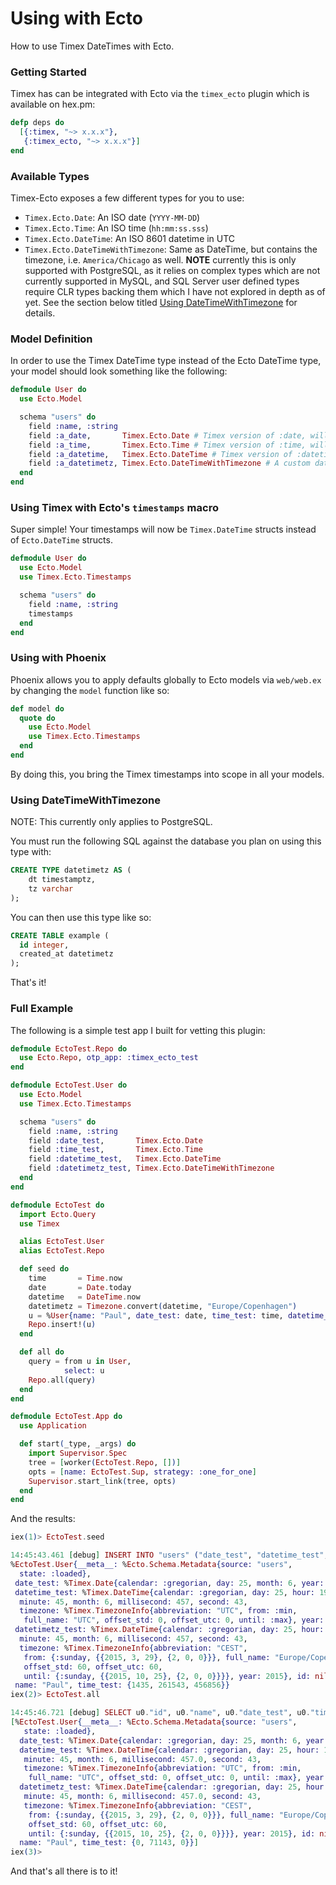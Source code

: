 # Using with Ecto

How to use Timex DateTimes with Ecto.

### Getting Started

Timex has can be integrated with Ecto via the `timex_ecto` plugin which is available on hex.pm:

```elixir
defp deps do
  [{:timex, "~> x.x.x"},
   {:timex_ecto, "~> x.x.x"}]
end
```

### Available Types

Timex-Ecto exposes a few different types for you to use:

- `Timex.Ecto.Date`: An ISO date (`YYYY-MM-DD`)
- `Timex.Ecto.Time`: An ISO time (`hh:mm:ss.sss`)
- `Timex.Ecto.DateTime`: An ISO 8601 datetime in UTC
- `Timex.Ecto.DateTimeWithTimezone`: Same as DateTime, but contains the timezone, i.e. `America/Chicago` as well. **NOTE** currently this is only supported with PostgreSQL, as it relies on complex types which are not currently supported in MySQL, and SQL Server user defined types require CLR types backing them which I have not explored in depth as of yet. See the section below titled [Using DateTimeWithTimezone](doc:using-with-ecto#section-using-datetimewithtimezone) for details.

### Model Definition

In order to use the Timex DateTime type instead of the Ecto DateTime type, your model should look something like the following:

```elixir
defmodule User do
  use Ecto.Model

  schema "users" do
    field :name, :string
    field :a_date,       Timex.Ecto.Date # Timex version of :date, will reify as a Timex.Date
    field :a_time,       Timex.Ecto.Time # Timex version of :time, will reify as a Timex.DateTime
    field :a_datetime,   Timex.Ecto.DateTime # Timex version of :datetime, will reify as a Timex.DateTime
    field :a_datetimetz, Timex.Ecto.DateTimeWithTimezone # A custom datatype (:datetimetz) implemented by Timex, will reify as a Timex.DateTime
  end
end
```

### Using Timex with Ecto's `timestamps` macro

Super simple! Your timestamps will now be `Timex.DateTime` structs instead of `Ecto.DateTime` structs.

```elixir
defmodule User do
  use Ecto.Model
  use Timex.Ecto.Timestamps

  schema "users" do
    field :name, :string
    timestamps
  end
end
```

### Using with Phoenix

Phoenix allows you to apply defaults globally to Ecto models via `web/web.ex` by changing the `model` function like so:

```elixir
def model do
  quote do
    use Ecto.Model
    use Timex.Ecto.Timestamps
  end
end
```

By doing this, you bring the Timex timestamps into scope in all your models.

### Using DateTimeWithTimezone

NOTE: This currently only applies to PostgreSQL.

You must run the following SQL against the database you plan on using this type with:

```sql
CREATE TYPE datetimetz AS (
    dt timestamptz,
    tz varchar
);
```

You can then use this type like so:

```sql
CREATE TABLE example (
  id integer,
  created_at datetimetz
);
```

That's it!

### Full Example

The following is a simple test app I built for vetting this plugin:

```elixir
defmodule EctoTest.Repo do
  use Ecto.Repo, otp_app: :timex_ecto_test
end

defmodule EctoTest.User do
  use Ecto.Model
  use Timex.Ecto.Timestamps

  schema "users" do
    field :name, :string
    field :date_test,       Timex.Ecto.Date
    field :time_test,       Timex.Ecto.Time
    field :datetime_test,   Timex.Ecto.DateTime
    field :datetimetz_test, Timex.Ecto.DateTimeWithTimezone
  end
end

defmodule EctoTest do
  import Ecto.Query
  use Timex

  alias EctoTest.User
  alias EctoTest.Repo

  def seed do
    time       = Time.now
    date       = Date.today
    datetime   = DateTime.now
    datetimetz = Timezone.convert(datetime, "Europe/Copenhagen")
    u = %User{name: "Paul", date_test: date, time_test: time, datetime_test: datetime, datetimetz_test: datetimetz}
    Repo.insert!(u)
  end

  def all do
    query = from u in User,
            select: u
    Repo.all(query)
  end
end

defmodule EctoTest.App do
  use Application

  def start(_type, _args) do
    import Supervisor.Spec
    tree = [worker(EctoTest.Repo, [])]
    opts = [name: EctoTest.Sup, strategy: :one_for_one]
    Supervisor.start_link(tree, opts)
  end
end
```

And the results:

```elixir
iex(1)> EctoTest.seed

14:45:43.461 [debug] INSERT INTO "users" ("date_test", "datetime_test", "datetimetz_test", "name", "time_test") VALUES ($1, $2, $3, $4, $5) RETURNING "id" [{2015, 6, 25}, {{2015, 6, 25}, {19, 45, 43, 457000}}, {{{2015, 6, 25}, {21, 45, 43, 457000}}, "Europe/Copenhagen"}, "Paul", {19, 45, 43, 457000}] OK query=3.9ms
%EctoTest.User{__meta__: %Ecto.Schema.Metadata{source: "users",
  state: :loaded},
 date_test: %Timex.Date{calendar: :gregorian, day: 25, month: 6, year: 2015},
 datetime_test: %Timex.DateTime{calendar: :gregorian, day: 25, hour: 19,
  minute: 45, month: 6, millisecond: 457, second: 43,
  timezone: %Timex.TimezoneInfo{abbreviation: "UTC", from: :min,
   full_name: "UTC", offset_std: 0, offset_utc: 0, until: :max}, year: 2015},
 datetimetz_test: %Timex.DateTime{calendar: :gregorian, day: 25, hour: 21,
  minute: 45, month: 6, millisecond: 457, second: 43,
  timezone: %Timex.TimezoneInfo{abbreviation: "CEST",
   from: {:sunday, {{2015, 3, 29}, {2, 0, 0}}}, full_name: "Europe/Copenhagen",
   offset_std: 60, offset_utc: 60,
   until: {:sunday, {{2015, 10, 25}, {2, 0, 0}}}}, year: 2015}, id: nil,
 name: "Paul", time_test: {1435, 261543, 456856}}
iex(2)> EctoTest.all

14:45:46.721 [debug] SELECT u0."id", u0."name", u0."date_test", u0."time_test", u0."datetime_test", u0."datetimetz_test" FROM "users" AS u0 [] OK query=0.7ms
[%EctoTest.User{__meta__: %Ecto.Schema.Metadata{source: "users",
   state: :loaded},
  date_test: %Timex.Date{calendar: :gregorian, day: 25, month: 6, year: 2015},
  datetime_test: %Timex.DateTime{calendar: :gregorian, day: 25, hour: 19,
   minute: 45, month: 6, millisecond: 457.0, second: 43,
   timezone: %Timex.TimezoneInfo{abbreviation: "UTC", from: :min,
    full_name: "UTC", offset_std: 0, offset_utc: 0, until: :max}, year: 2015},
  datetimetz_test: %Timex.DateTime{calendar: :gregorian, day: 25, hour: 21,
   minute: 45, month: 6, millisecond: 457.0, second: 43,
   timezone: %Timex.TimezoneInfo{abbreviation: "CEST",
    from: {:sunday, {{2015, 3, 29}, {2, 0, 0}}}, full_name: "Europe/Copenhagen",
    offset_std: 60, offset_utc: 60,
    until: {:sunday, {{2015, 10, 25}, {2, 0, 0}}}}, year: 2015}, id: nil,
  name: "Paul", time_test: {0, 71143, 0}}]
iex(3)>
```

And that's all there is to it!
